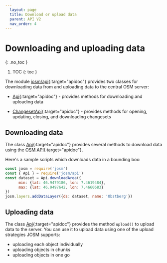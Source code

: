 ```yaml
---
  layout: page
  title: Download or upload data
  parent: API V2
  nav_order: 4
---
```


# Downloading and uploading data
{: .no_toc }

1. TOC
{: toc }

The module [josm/api]{:target="apidoc"} provides two classes for downloading data from and uploading data to the central OSM server:

  * [Api]{:target="apidoc"} - provides methods for downloading and uploading data

  * [ChangesetApi]{:target="apidoc"} - provides methods for opening, updating, closing, and downloading changesets

## Downloading data

The class [Api]{:target="apidoc"} provides several methods to download data using the [OSM API]{:target="apidoc"}.

Here's a sample scripts which downloads data in a bounding box:

```js
const josm = require('josm')
const { Api } = require('josm/api')
const dataset = Api.downloadArea({
      min: {lat: 46.9479186, lon: 7.4619484},
      max: {lat: 46.9497642, lon: 7.4660683}
})
josm.layers.addDataLayer({ds: dataset, name: 'Obstberg'})
```

## Uploading data

The class [Api]{:target="apidoc"} provides the method `upload()` to upload data to the server. You can use it to upload data using one of
the upload strategies JOSM supports:

*   uploading each object individually
*   uploading objects in chunks
*   uploading objects in one go

[Api]: /api/v2/module-josm_api-Api.html
[ChangesetApi]: /api/v2/module-josm_api-ChangesetApi.html
[josm/api]: /api/v2/module-josm_api.html
[OSM API]: http://wiki.openstreetmap.org/wiki/API_v0.6
